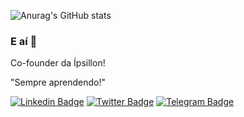![Anurag's GitHub stats](https://github-readme-stats.vercel.app/api?username=fernandofagonde&show_icons=true&theme=radical)
### E aí 👋

Co-founder da Ípsillon!

"Sempre aprendendo!"

<!--
**fernandofagonde/fernandofagonde** is a ✨ _special_ ✨ repository because its `README.md` (this file) appears on your GitHub profile.

Here are some ideas to get you started:

- 🔭 I’m currently working on designing a tool for educational institutions that improves communication skills, especially public schools and underserved communities. 
- 🌱 I’m currently learning React-native
- 👯 I’m looking to collaborate on ...
- 🤔 I’m looking for help with ...
- 💬 Ask me about ...
- 📫 How to reach me: ...
- 😄 Pronouns: ...
- ⚡ Fun fact: ...
-->
[![Linkedin Badge](https://img.shields.io/badge/-LinkedIn-blue?style=flat-square&logo=Linkedin&logoColor=white&link=https://www.linkedin.com/in/fernandofagonde/)](https://www.linkedin.com/in/fernandofagonde/)
[![Twitter Badge](https://img.shields.io/badge/-Twitter-1ca0f1?style=flat-square&labelColor=1ca0f1&logo=twitter&logoColor=white&link=https://twitter.com/fernandofagonde)](https://twitter.com/fernandofagonde)
[![Telegram Badge](https://img.shields.io/badge/-Telegram-1ca0f1?style=flat-square&labelColor=1ca0f1&logo=telegram&logoColor=white&link=https://t.me/fernandofagonde)](https://t.me/fernandofagonde)

